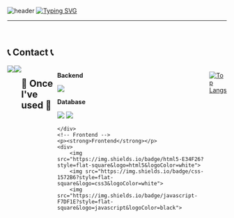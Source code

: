 ![header](https://capsule-render.vercel.app/api?type=waving&color=6994CDEE&text=&animation=twinkling&height=80)
[![Typing SVG](https://readme-typing-svg.demolab.com?font=Alkatra&weight=500&size=45&duration=3500&pause=3&color=000000&center=false&vCenter=false&multiline=true&repeat=true&width=1000&height=100&lines=Welcome+to+h970920's+GitHub!👋)](https://git.io/typing-svg)
 
<div align="left">

-------


 
<br>


## 📞 Contact 📞
<div style="display:flex; flex-direction:row;">
    <a href="mailto:ghdtjdrkfql@gmail.com"><img src="https://img.shields.io/badge/Gmail-EA4335?style=for-the-badge&logo=Gmail&logoColor=white"></a>
    <a href="https://www.instagram.com/Onest_1"><img src="https://img.shields.io/badge/Instagram-E4405F?style=for-the-badge&logo=Instagram&logoColor=white"></a>


  

  
 
    
## 🔨 Once I've used 🔨
<div style="display:flex; flex-direction:column; align-items:flex-start;">
    <!-- Backend -->
    <p><strong>Backend</strong></p>
    <div>
        <img src="https://img.shields.io/badge/Java-007396?style=for-the-badge&logo=Java&logoColor=white">
    </div>
    <!-- Database -->
    <p><strong>Database</strong></p>
    <div>
        <img src="https://img.shields.io/badge/oracle-F80000?style=for-the-badge&logo=oracle&logoColor=white">
        <img src="https://img.shields.io/badge/mysql-4479A1?style=flat-square&logo=mysql&logoColor=white"/>

    
    </div>
    <!-- Frontend -->
    <p><strong>Frontend</strong></p>
    <div>
        <img src="https://img.shields.io/badge/html5-E34F26?style=flat-square&logo=html5&logoColor=white"> 
        <img src="https://img.shields.io/badge/css-1572B6?style=flat-square&logo=css3&logoColor=white"> 
        <img src="https://img.shields.io/badge/javascript-F7DF1E?style=flat-square&logo=javascript&logoColor=black">
   
</div><br>
</div>


[![Top Langs](https://github-readme-stats.vercel.app/api/top-langs/?username=h970920)](https://github.com/anuraghazra/github-readme-stats)
<!--
**h970920/h970920** is a ✨ _special_ ✨ repository because its `README.md` (this file) appears on your GitHub profile.


</div>


